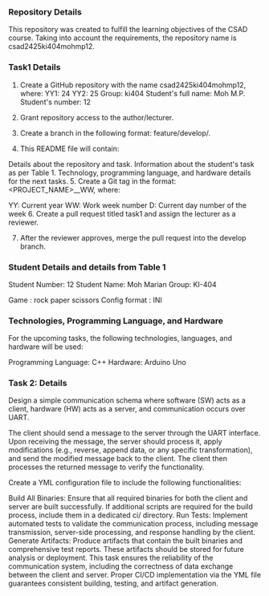 ### Repository Details
This repository was created to fulfill the learning objectives of the CSAD course. Taking into account the requirements, the repository name is csad2425ki404mohmp12.

### Task1 Details
1. Create a GitHub repository with the nаme csad2425ki404mohmp12, where:
YY1: 24
YY2: 25
Group: ki404
Student's full name: Moh M.P.
Student's number: 12
2. Grant repository access to the author/lecturer.

3. Create a branch in the following format: feature/develop/<task number>.

4. This README file will contain:

Details about the repository and task.
Information about the student's task as per Table 1.
Technology, programming language, and hardware details for the next tasks.
5. Create a Git tag in the format: <PROJECT_NAME>_<VERSION>_WW<YYWWD>, where:

YY: Current year
WW: Work week number
D: Current day number of the week
6. Create a pull request titled task1 and assign the lecturer as a reviewer.

7. After the reviewer approves, merge the pull request into the develop branch.

### Student Details and details from Table 1
Student Number: 12
Student Name: Moh Marian
Group: KI-404

Game : rock paper scissors
Config format : INI

### Technologies, Programming Language, and Hardware
For the upcoming tasks, the following technologies, languages, and hardware will be used:

Programming Language: C++
Hardware: Arduino Uno

### Task 2: Details
Design a simple communication schema where software (SW) acts as a client, hardware (HW) acts as a server, and communication occurs over UART.

The client should send a message to the server through the UART interface. Upon receiving the message, the server should process it, apply modifications (e.g., reverse, append data, or any specific transformation), and send the modified message back to the client. The client then processes the returned message to verify the functionality.

Create a YML configuration file to include the following functionalities:

Build All Binaries: Ensure that all required binaries for both the client and server are built successfully. If additional scripts are required for the build process, include them in a dedicated ci/ directory.
Run Tests: Implement automated tests to validate the communication process, including message transmission, server-side processing, and response handling by the client.
Generate Artifacts: Produce artifacts that contain the built binaries and comprehensive test reports. These artifacts should be stored for future analysis or deployment.
This task ensures the reliability of the communication system, including the correctness of data exchange between the client and server. Proper CI/CD implementation via the YML file guarantees consistent building, testing, and artifact generation.
